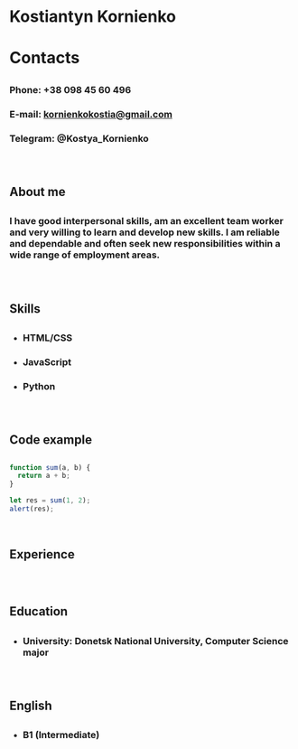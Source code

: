 # Kostiantyn Kornienko <h1>

# Contacts <h2>
### Phone: +38 098 45 60 496 <h3>
### E-mail: kornienkokostia@gmail.com <h3>
### Telegram: @Kostya_Kornienko <h3><br>

## About me <h2>
### I have good interpersonal skills, am an excellent team worker and very willing to learn and develop new skills. I am reliable and dependable and often seek new responsibilities within a wide range of employment areas. <h3><br>

## Skills <h2>
* ### HTML/CSS <h3>
* ### JavaScript <h3>
* ### Python <h3><br>

## Code example <h2>
```javascript
function sum(a, b) {
  return a + b;
}

let res = sum(1, 2);
alert(res);
```
<br>

## Experience <h2>

<br>

## Education <h2>
* ### University: Donetsk National University, Computer Science major <h3><br>

## English <h2>
* ### B1 (Intermediate) <h3><br>

